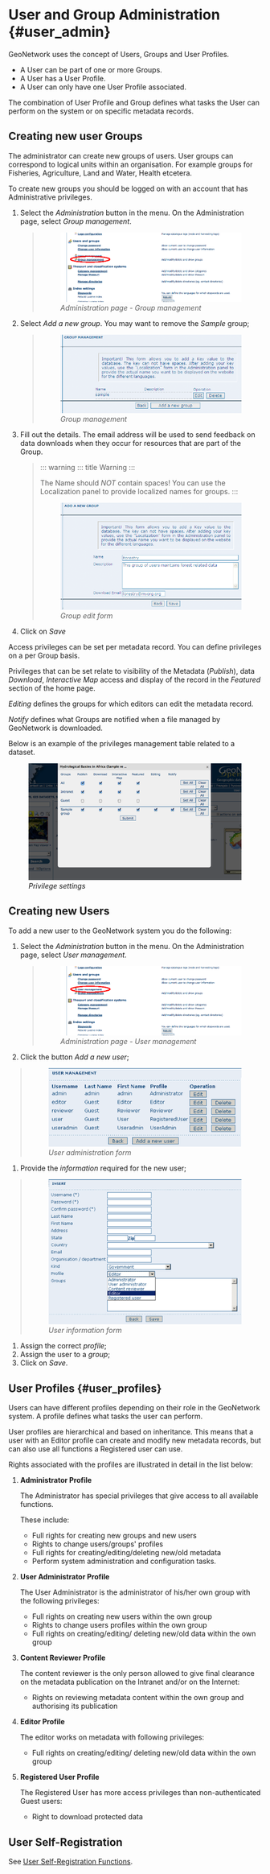 # User and Group Administration {#user_admin}

GeoNetwork uses the concept of Users, Groups and User Profiles.

-   A User can be part of one or more Groups.
-   A User has a User Profile.
-   A User can only have one User Profile associated.

The combination of User Profile and Group defines what tasks the User can perform on the system or on specific metadata records.

## Creating new user Groups

The administrator can create new groups of users. User groups can correspond to logical units within an organisation. For example groups for Fisheries, Agriculture, Land and Water, Health etcetera.

To create new groups you should be logged on with an account that has Administrative privileges.

1.  Select the *Administration* button in the menu. On the Administration page, select *Group management*.

    > <figure>
    > <img src="admin-group-management.png" alt="admin-group-management.png" />
    > <figcaption><em>Administration page - Group management</em></figcaption>
    > </figure>

2.  Select *Add a new group*. You may want to remove the *Sample* group;

    > <figure>
    > <img src="GroupManag.png" alt="GroupManag.png" />
    > <figcaption><em>Group management</em></figcaption>
    > </figure>

3.  Fill out the details. The email address will be used to send feedback on data downloads when they occur for resources that are part of the Group.

    > ::: warning
    > ::: title
    > Warning
    > :::
    >
    > The Name should *NOT* contain spaces! You can use the Localization panel to provide localized names for groups.
    > :::
    >
    > <figure>
    > <img src="addGroup.png" alt="addGroup.png" />
    > <figcaption><em>Group edit form</em></figcaption>
    > </figure>

4.  Click on *Save*

Access privileges can be set per metadata record. You can define privileges on a per Group basis.

Privileges that can be set relate to visibility of the Metadata (*Publish*), data *Download*, *Interactive Map* access and display of the record in the *Featured* section of the home page.

*Editing* defines the groups for which editors can edit the metadata record.

*Notify* defines what Groups are notified when a file managed by GeoNetwork is downloaded.

Below is an example of the privileges management table related to a dataset.

<figure>
<img src="privilegesSetting1.png" alt="privilegesSetting1.png" />
<figcaption><em>Privilege settings</em></figcaption>
</figure>

## Creating new Users

To add a new user to the GeoNetwork system you do the following:

1.  Select the *Administration* button in the menu. On the Administration page, select *User management*.

    > <figure>
    > <img src="admin-user-management.png" alt="admin-user-management.png" />
    > <figcaption><em>Administration page - User management</em></figcaption>
    > </figure>

2.  Click the button *Add a new user*;

> <figure>
> <img src="AddUser.png" alt="AddUser.png" />
> <figcaption><em>User administration form</em></figcaption>
> </figure>

1.  Provide the *information* required for the new user;

> <figure>
> <img src="InsertUserInfo.png" alt="InsertUserInfo.png" />
> <figcaption><em>User information form</em></figcaption>
> </figure>

1.  Assign the correct *profile*;
2.  Assign the user to a *group*;
3.  Click on *Save*.

## User Profiles {#user_profiles}

Users can have different profiles depending on their role in the GeoNetwork system. A profile defines what tasks the user can perform.

User profiles are hierarchical and based on inheritance. This means that a user with an Editor profile can create and modify new metadata records, but can also use all functions a Registered user can use.

Rights associated with the profiles are illustrated in detail in the list below:

1.  **Administrator Profile**

    The Administrator has special privileges that give access to all available functions.

    These include:

    -   Full rights for creating new groups and new users
    -   Rights to change users/groups' profiles
    -   Full rights for creating/editing/deleting new/old metadata
    -   Perform system administration and configuration tasks.

2.  **User Administrator Profile**

    The User Administrator is the administrator of his/her own group with the following privileges:

    -   Full rights on creating new users within the own group
    -   Rights to change users profiles within the own group
    -   Full rights on creating/editing/ deleting new/old data within the own group

3.  **Content Reviewer Profile**

    The content reviewer is the only person allowed to give final clearance on the metadata publication on the Intranet and/or on the Internet:

    -   Rights on reviewing metadata content within the own group and authorising its publication

4.  **Editor Profile**

    The editor works on metadata with following privileges:

    -   Full rights on creating/editing/ deleting new/old data within the own group

5.  **Registered User Profile**

    The Registered User has more access privileges than non-authenticated Guest users:

    -   Right to download protected data

## User Self-Registration

See [User Self-Registration Functions](../../features/user-self-registration/index.md).
